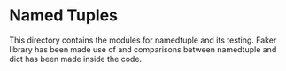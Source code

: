 # Named Tuples

This directory contains the modules for namedtuple and its testing. Faker library has been made use of and comparisons between namedtuple and dict has been made inside the code.
